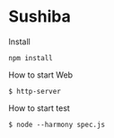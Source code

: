 # Sushiba

Install
```
npm install
```

How to start Web
```
$ http-server
```

How to start test
```
$ node --harmony spec.js
```
